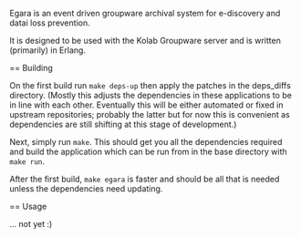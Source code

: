 Egara is an event driven groupware archival system for e-discovery and datai
loss prevention.

It is designed to be used with the Kolab Groupware server and is written
(primarily) in Erlang.

== Building

On the first build run `make deps-up` then apply the patches in the deps_diffs
directory. (Mostly this adjusts the dependencies in these applications to be
in line with each other. Eventually this will be either automated or fixed
in upstream repositories; probably the latter but for now this is convenient
as dependencies are still shifting at this stage of development.)

Next, simply run `make`. This should get you all the dependencies required and build
the application which can be run from in the base directory with `make run`.

After the first build, `make egara` is faster and should be all that is needed
unless the dependencies need updating.

== Usage

... not yet :)
